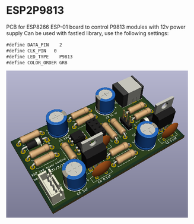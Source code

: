 # ESP2P9813
PCB for ESP8266 ESP-01 board to control P9813 modules with 12v power supply
Can be used with fastled library, use the following settings:
```
#define DATA_PIN    2
#define CLK_PIN   0
#define LED_TYPE    P9813
#define COLOR_ORDER GRB
```
![board image](Dimmer.png?raw=true)
